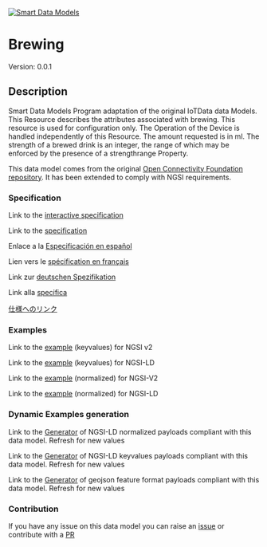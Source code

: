 [![Smart Data Models](https://smartdatamodels.org/wp-content/uploads/2022/01/SmartDataModels_logo.png "Logo")](https://smartdatamodels.org)
# Brewing
Version: 0.0.1

## Description 

Smart Data Models Program adaptation of the original IoTData data Models. This Resource describes the attributes associated with brewing. This resource is used for configuration only. The Operation of the Device is handled independently of this Resource. The amount requested is in ml. The strength of a brewed drink is an integer, the range of which may be enforced by the presence of a strengthrange Property.

This data model comes from the original [Open Connectivity Foundation repository](https://github.com/openconnectivityfoundation/IoTDataModels). It has been extended to comply with NGSI requirements.
### Specification

Link to the [interactive specification](https://swagger.lab.fiware.org/?url=https://smart-data-models.github.io/dataModel.OCF/Brewing/swagger.yaml)

Link to the [specification](https://github.com/smart-data-models/dataModel.OCF/blob/master/Brewing/doc/spec.md)

Enlace a la [Especificación en español](https://github.com/smart-data-models/dataModel.OCF/blob/master/Brewing/doc/spec_ES.md)

Lien vers le [spécification en français](https://github.com/smart-data-models/dataModel.OCF/blob/master/Brewing/doc/spec_FR.md)

Link zur [deutschen Spezifikation](https://github.com/smart-data-models/dataModel.OCF/blob/master/Brewing/doc/spec_DE.md)

Link alla [specifica](https://github.com/smart-data-models/dataModel.OCF/blob/master/Brewing/doc/spec_IT.md)

[仕様へのリンク](https://github.com/smart-data-models/dataModel.OCF/blob/master/Brewing/doc/spec_JA.md)
### Examples

Link to the [example](https://smart-data-models.github.io/dataModel.OCF/Brewing/examples/example.json) (keyvalues) for NGSI v2

Link to the [example](https://smart-data-models.github.io/dataModel.OCF/Brewing/examples/example.jsonld) (keyvalues) for NGSI-LD

Link to the [example](https://smart-data-models.github.io/dataModel.OCF/Brewing/examples/example-normalized.json) (normalized) for NGSI-V2

Link to the [example](https://smart-data-models.github.io/dataModel.OCF/Brewing/examples/example-normalized.jsonld) (normalized) for NGSI-LD
### Dynamic Examples generation

Link to the [Generator](https://smartdatamodels.org/extra/ngsi-ld_generator.php?schemaUrl=https://raw.githubusercontent.com/smart-data-models/dataModel.OCF/master/Brewing/schema.json&email=info@smartdatamodels.org) of NGSI-LD normalized payloads compliant with this data model. Refresh for new values

Link to the [Generator](https://smartdatamodels.org/extra/ngsi-ld_generator_keyvalues.php?schemaUrl=https://raw.githubusercontent.com/smart-data-models/dataModel.OCF/master/Brewing/schema.json&email=info@smartdatamodels.org) of NGSI-LD keyvalues payloads compliant with this data model. Refresh for new values

Link to the [Generator](https://smartdatamodels.org/extra/geojson_features_generator.php?schemaUrl=https://raw.githubusercontent.com/smart-data-models/dataModel.OCF/master/Brewing/schema.json&email=info@smartdatamodels.org) of geojson feature format payloads compliant with this data model. Refresh for new values
### Contribution

 If you have any issue on this data model you can raise an [issue](https://github.com/smart-data-models/dataModel.OCF/issues)  or contribute with a [PR](https://github.com/smart-data-models/dataModel.OCF/pulls)